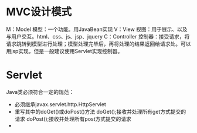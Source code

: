 # MVC设计模式
M：Model    模型：一个功能。用JavaBean实现
V：View     视图：用于展示、以及与用户交互。html、css、js、jsp、jquery
C：Controller   控制器：接受请求，将请求跳转到模型进行处理；模型处理完毕后，再将处理的结果返回给请求处。可以用jsp实现，但是一般建议使用Servlet实现控制器。

# Servlet
Java类必须符合一定的规范：
* 必须继承javax.servlet.http.HttpServlet
* 重写其中的doGet()或doPost()方法
doGet();接收并处理所有get方式提交的请求
doPost();接收并处理所有post方式提交的请求
*
